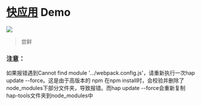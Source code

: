 # [快应用](https://www.quickapp.cn/) Demo
[![](https://www.quickapp.cn/assets/images/home/logo.jpg)](https://www.quickapp.cn/)
> 尝鲜

### 注意：

如果报错遇到Cannot find module '.../webpack.config.js'，请重新执行一次hap update --force。这是由于高版本的 npm 在npm install时，会校验并删除了node_modules下部分文件夹，导致报错。而hap update --force会重新复制hap-tools文件夹到node_modules中
